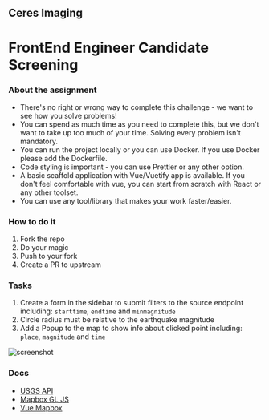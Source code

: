 ## Ceres Imaging

# FrontEnd Engineer Candidate Screening

### About the assignment

- There's no right or wrong way to complete this challenge - we want to see how you solve problems!
- You can spend as much time as you need to complete this, but we don't want to take up too much of your time. Solving every problem isn't mandatory.
- You can run the project locally or you can use Docker. If you use Docker please add the Dockerfile.
- Code styling is important - you can use Prettier or any other option.
- A basic scaffold application with Vue/Vuetify app is available. If you don't feel comfortable with vue, you can start from scratch with React or any other toolset.
- You can use any tool/library that makes your work faster/easier.

### How to do it

1. Fork the repo
1. Do your magic
1. Push to your fork
1. Create a PR to upstream

### Tasks

1. Create a form in the sidebar to submit filters to the source endpoint including: `starttime`, `endtime` and `minmagnitude`
1. Circle radius must be relative to the earthquake magnitude
1. Add a Popup to the map to show info about clicked point including: `place`, `magnitude` and `time`

![screenshot](https://user-images.githubusercontent.com/360260/120043690-cabf9780-bfe2-11eb-8771-8e5e79f025f7.png)

### Docs

- [USGS API](https://earthquake.usgs.gov/fdsnws/event/1/#parameters)
- [Mapbox GL JS](https://docs.mapbox.com/mapbox-gl-js/api/)
- [Vue Mapbox](https://vue-mapbox-gl.meta.fr/)
